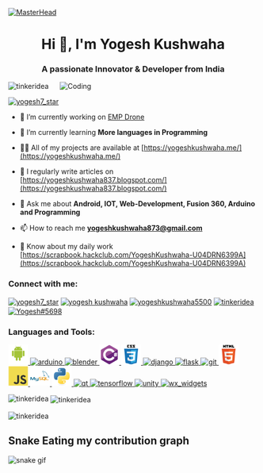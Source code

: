 [![MasterHead](https://1.bp.blogspot.com/-7A4WynwLsMw/XbBpCXG8fHI/AAAAAAAAMt4/uOa1bpLskYgrwGbllhSu2SDj_Mig8SXJQCLcBGAsYHQ/s1600/2000_600px.gif)](https://yogeshkushwaha.me)
<h1 align="center">Hi 👋, I'm Yogesh Kushwaha</h1>
<h3 align="center">A passionate Innovator & Developer from India</h3>
<img align="right" alt="Coding" width="400" src="https://cdn.dribbble.com/users/1162077/screenshots/3848914/programmer.gif">

<p align="left"> <img src="https://komarev.com/ghpvc/?username=tinkeridea&label=Profile%20views&color=0e75b6&style=flat" alt="tinkeridea" /> </p>

<p align="left"> <a href="https://twitter.com/yogesh7_star" target="blank"><img src="https://img.shields.io/twitter/follow/yogesh7_star?logo=twitter&style=for-the-badge" alt="yogesh7_star" /></a> </p>

- 🔭 I’m currently working on [EMP Drone](https://tinkeridea.github.io/EMP-Drone/)

- 🌱 I’m currently learning **More languages in Programming**

- 👨‍💻 All of my projects are available at [https://yogeshkushwaha.me/](https://yogeshkushwaha.me/)

- 📝 I regularly write articles on [https://yogeshkushwaha837.blogspot.com/](https://yogeshkushwaha837.blogspot.com/)

- 💬 Ask me about **Android, IOT, Web-Development, Fusion 360, Arduino and Programming**

- 📫 How to reach me **yogeshkushwaha873@gmail.com**

- 📄 Know about my daily work [https://scrapbook.hackclub.com/YogeshKushwaha-U04DRN6399A](https://scrapbook.hackclub.com/YogeshKushwaha-U04DRN6399A)

<h3 align="left">Connect with me:</h3>
<p align="left">
<a href="https://twitter.com/yogesh7_star" target="blank"><img align="center" src="https://raw.githubusercontent.com/rahuldkjain/github-profile-readme-generator/master/src/images/icons/Social/twitter.svg" alt="yogesh7_star" height="30" width="40" /></a>
<a href="https://linkedin.com/in/yogesh kushwaha" target="blank"><img align="center" src="https://raw.githubusercontent.com/rahuldkjain/github-profile-readme-generator/master/src/images/icons/Social/linked-in-alt.svg" alt="yogesh kushwaha" height="30" width="40" /></a>
<a href="https://instagram.com/yogeshkushwaha5500" target="blank"><img align="center" src="https://raw.githubusercontent.com/rahuldkjain/github-profile-readme-generator/master/src/images/icons/Social/instagram.svg" alt="yogeshkushwaha5500" height="30" width="40" /></a>
<a href="https://www.youtube.com/c/tinkeridea" target="blank"><img align="center" src="https://raw.githubusercontent.com/rahuldkjain/github-profile-readme-generator/master/src/images/icons/Social/youtube.svg" alt="tinkeridea" height="30" width="40" /></a>
<a href="https://discord.gg/Yogesh#5698" target="blank"><img align="center" src="https://raw.githubusercontent.com/rahuldkjain/github-profile-readme-generator/master/src/images/icons/Social/discord.svg" alt="Yogesh#5698" height="30" width="40" /></a>
</p>

<h3 align="left">Languages and Tools:</h3>
<p align="left"> <a href="https://developer.android.com" target="_blank" rel="noreferrer"> <img src="https://raw.githubusercontent.com/devicons/devicon/master/icons/android/android-original-wordmark.svg" alt="android" width="40" height="40"/> </a> <a href="https://www.arduino.cc/" target="_blank" rel="noreferrer"> <img src="https://cdn.worldvectorlogo.com/logos/arduino-1.svg" alt="arduino" width="40" height="40"/> </a> <a href="https://www.blender.org/" target="_blank" rel="noreferrer"> <img src="https://download.blender.org/branding/community/blender_community_badge_white.svg" alt="blender" width="40" height="40"/> </a> <a href="https://www.w3schools.com/cs/" target="_blank" rel="noreferrer"> <img src="https://raw.githubusercontent.com/devicons/devicon/master/icons/csharp/csharp-original.svg" alt="csharp" width="40" height="40"/> </a> <a href="https://www.w3schools.com/css/" target="_blank" rel="noreferrer"> <img src="https://raw.githubusercontent.com/devicons/devicon/master/icons/css3/css3-original-wordmark.svg" alt="css3" width="40" height="40"/> </a> <a href="https://www.djangoproject.com/" target="_blank" rel="noreferrer"> <img src="https://cdn.worldvectorlogo.com/logos/django.svg" alt="django" width="40" height="40"/> </a> <a href="https://flask.palletsprojects.com/" target="_blank" rel="noreferrer"> <img src="https://www.vectorlogo.zone/logos/pocoo_flask/pocoo_flask-icon.svg" alt="flask" width="40" height="40"/> </a> <a href="https://git-scm.com/" target="_blank" rel="noreferrer"> <img src="https://www.vectorlogo.zone/logos/git-scm/git-scm-icon.svg" alt="git" width="40" height="40"/> </a> <a href="https://www.w3.org/html/" target="_blank" rel="noreferrer"> <img src="https://raw.githubusercontent.com/devicons/devicon/master/icons/html5/html5-original-wordmark.svg" alt="html5" width="40" height="40"/> </a> <a href="https://developer.mozilla.org/en-US/docs/Web/JavaScript" target="_blank" rel="noreferrer"> <img src="https://raw.githubusercontent.com/devicons/devicon/master/icons/javascript/javascript-original.svg" alt="javascript" width="40" height="40"/> </a> <a href="https://www.mysql.com/" target="_blank" rel="noreferrer"> <img src="https://raw.githubusercontent.com/devicons/devicon/master/icons/mysql/mysql-original-wordmark.svg" alt="mysql" width="40" height="40"/> </a> <a href="https://www.python.org" target="_blank" rel="noreferrer"> <img src="https://raw.githubusercontent.com/devicons/devicon/master/icons/python/python-original.svg" alt="python" width="40" height="40"/> </a> <a href="https://www.qt.io/" target="_blank" rel="noreferrer"> <img src="https://upload.wikimedia.org/wikipedia/commons/0/0b/Qt_logo_2016.svg" alt="qt" width="40" height="40"/> </a> <a href="https://www.tensorflow.org" target="_blank" rel="noreferrer"> <img src="https://www.vectorlogo.zone/logos/tensorflow/tensorflow-icon.svg" alt="tensorflow" width="40" height="40"/> </a> <a href="https://unity.com/" target="_blank" rel="noreferrer"> <img src="https://www.vectorlogo.zone/logos/unity3d/unity3d-icon.svg" alt="unity" width="40" height="40"/> </a> <a href="https://www.wxwidgets.org/" target="_blank" rel="noreferrer"> <img src="https://upload.wikimedia.org/wikipedia/commons/b/bb/WxWidgets.svg" alt="wx_widgets" width="40" height="40"/> </a> </p>

<p><img align="left" src="https://github-readme-stats.vercel.app/api/top-langs?username=tinkeridea&show_icons=true&locale=en&layout=compact" alt="tinkeridea" /></p>

<p>&nbsp;<img align="center" src="https://github-readme-stats.vercel.app/api?username=tinkeridea&show_icons=true&locale=en" alt="tinkeridea" /></p>

<p><img align="center" src="https://github-readme-streak-stats.herokuapp.com/?user=tinkeridea&" alt="tinkeridea" /></p>


## Snake Eating my contribution graph
![snake gif](https://github.com/tinkeridea/tinkeridea/blob/output/github-contribution-grid-snake.gif)
